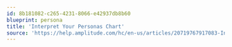 ```yaml
---
id: 8b181082-c265-4231-8066-e42937db8b60
blueprint: persona
title: 'Interpret Your Personas Chart'
source: 'https://help.amplitude.com/hc/en-us/articles/20719767917083-Interpret-your-Personas-chart'
---
```

